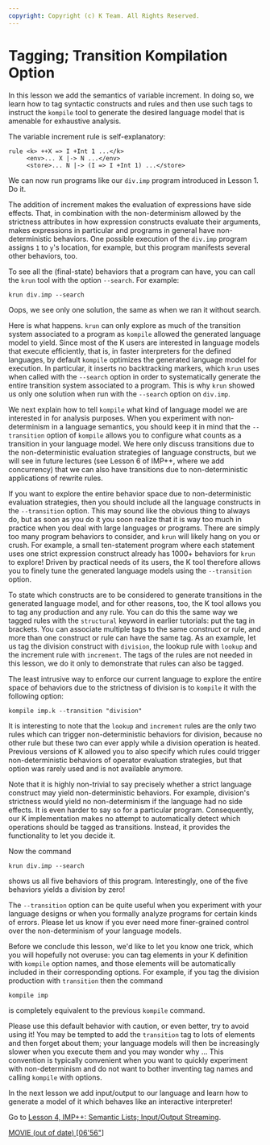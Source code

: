 ```yaml
---
copyright: Copyright (c) K Team. All Rights Reserved.
---
```


# Tagging; Transition Kompilation Option

In this lesson we add the semantics of variable increment. In doing so, we
learn how to tag syntactic constructs and rules and then use such tags to
instruct the `kompile` tool to generate the desired language model that is
amenable for exhaustive analysis.

The variable increment rule is self-explanatory:

    rule <k> ++X => I +Int 1 ...</k>
         <env>... X |-> N ...</env>
         <store>... N |-> (I => I +Int 1) ...</store>

We can now run programs like our `div.imp` program introduced in Lesson 1.
Do it.

The addition of increment makes the evaluation of expressions have side
effects. That, in combination with the non-determinism allowed by the
strictness attributes in how expression constructs evaluate their
arguments, makes expressions in particular and programs in general have
non-deterministic behaviors. One possible execution of the `div.imp` program
assigns `1` to `y`'s location, for example, but this program manifests several
other behaviors, too.

To see all the (final-state) behaviors that a program can have, you can call
the `krun` tool with the option `--search`. For example:

    krun div.imp --search

Oops, we see only one solution, the same as when we ran it without search.

Here is what happens. `krun` can only explore as much of the transition
system associated to a program as `kompile` allowed the generated language
model to yield. Since most of the K users are interested in language models
that execute efficiently, that is, in faster interpreters for the defined
languages, by default `kompile` optimizes the generated language model for
execution. In particular, it inserts no backtracking markers, which `krun`
uses when called with the `--search` option in order to systematically generate
the entire transition system associated to a program. This is why `krun`
showed us only one solution when run with the `--search` option on `div.imp`.

We next explain how to tell `kompile` what kind of language model we are
interested in for analysis purposes. When you experiment with non-determinism
in a language semantics, you should keep it in mind that the `--transition`
option of `kompile` allows you to configure what counts as a transition in
your language model. We here only discuss transitions due to the
non-deterministic evaluation strategies of language constructs, but we will
see in future lectures (see Lesson 6 of IMP++, where we add concurrency) that
we can also have transitions due to non-deterministic applications of rewrite
rules.

If you want to explore the entire behavior space due to non-deterministic
evaluation strategies, then you should include all the language constructs
in the `--transition` option. This may sound like the obvious thing to
always do, but as soon as you do it you soon realize that it is way too much
in practice when you deal with large languages or programs. There are simply
too many program behaviors to consider, and `krun` will likely hang
on you or crush. For example, a small ten-statement program where each
statement uses one strict expression construct already has 1000+ behaviors for
`krun` to explore! Driven by practical needs of its users, the K tool
therefore allows you to finely tune the generated language models using the
`--transition` option.

To state which constructs are to be considered to generate transitions in the
generated language model, and for other reasons, too, the K tool allows you to
tag any production and any rule. You can do this the same way we tagged
rules with the `structural` keyword in earlier tutorials: put the tag in
brackets. You can associate multiple tags to the same construct or rule, and
more than one construct or rule can have the same tag. As an example, let us
tag the division construct with `division`, the lookup rule with `lookup` and
the increment rule with `increment`. The tags of the rules are not needed
in this lesson, we do it only to demonstrate that rules can also be tagged.

The least intrusive way to enforce our current language to explore the
entire space of behaviors due to the strictness of division is to `kompile` it
with the following option:

    kompile imp.k --transition "division"

It is interesting to note that the `lookup` and `increment` rules are the only
two rules which can trigger non-deterministic behaviors for division, because
no other rule but these two can ever apply while a division operation is
heated. Previous versions of K allowed you to also specify which rules could
trigger non-deterministic behaviors of operator evaluation strategies,
but that option was rarely used and is not available anymore.

Note that it is highly non-trivial to say precisely whether a strict language
construct may yield non-deterministic behaviors. For example, division's
strictness would yield no non-determinism if the language had no side effects.
It is even harder to say so for a particular program. Consequently, our K
implementation makes no attempt to automatically detect which operations
should be tagged as transitions. Instead, it provides the functionality to
let you decide it.

Now the command

    krun div.imp --search

shows us all five behaviors of this program. Interestingly, one
of the five behaviors yields a division by zero!

The `--transition` option can be quite useful when you experiment with your
language designs or when you formally analyze programs for certain kinds of
errors. Please let us know if you ever need more finer-grained control over
the non-determinism of your language models.

Before we conclude this lesson, we'd like to let you know one trick, which
you will hopefully not overuse: you can tag elements in your K definition with
`kompile` option names, and those elements will be automatically included in
their corresponding options. For example, if you tag the division production
with `transition` then the command

    kompile imp

is completely equivalent to the previous `kompile` command.

Please use this default behavior with caution, or even better, try to avoid
using it! You may be tempted to add the `transition` tag to lots of elements
and then forget about them; your language models will then be increasingly slower
when you execute them and you may wonder why ... This convention is typically
convenient when you want to quickly experiment with non-determinism and do not
want to bother inventing tag names and calling `kompile` with options.

In the next lesson we add input/output to our language and learn how to
generate a model of it which behaves like an interactive interpreter!

Go to [Lesson 4, IMP++: Semantic Lists; Input/Output Streaming](../lesson_4/README.md).

[MOVIE (out of date) [06'56"]](https://youtu.be/uwCUfWt7n-o)
